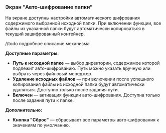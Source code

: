 ### Экран "Авто-шифрование папки"

На экране доступны настройки автоматического шифрования содержимого выбранной исходной папки. При включении функции, все файлы из указанной папки будут автоматически копироваться в текущий зашифрованный контейнер.

//todo подробное описание механизма

**Доступные параметры:**

- **Путь к исходной папке** — выбор директории, содержимое которой подлежит авто-шифрованию. Путь можно указать вручную или выбрать через файловый менеджер.
- **Удаление исходных файлов** — при включении после успешного копирования файлы из исходной папки будут автоматически удаляться. Доступно только после задания пути.
- **Включен** — активация функции авто-шифрования. Доступна только после задания пути к папке.

**Дополнительно:**

- **Кнопка "Сброс"** — сбрасывает все параметры авто-шифрования к значениям по умолчанию.